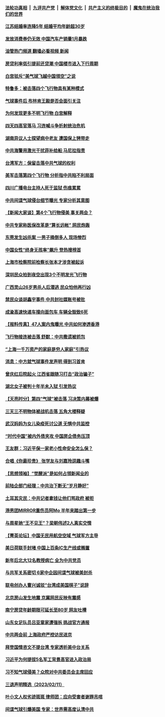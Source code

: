 ####  [法轮功真相](../../../../basic/blob/master/README.md?t=02140812) &nbsp;|&nbsp; [九评共产党](../../../../9ping.md/blob/master/README.md?t=02140812) &nbsp;|&nbsp; [解体党文化](../../../../jtdwh.md/blob/master/README.md?t=02140812)  &nbsp;|&nbsp; [共产主义的终极目的](../../../../gczydzjmd.md/blob/master/README.md?t=02140812) &nbsp;|&nbsp; [魔鬼在统治我们的世界](../../../../mgztzwmdsj.md/blob/master/README.md?t=02140812) 

#### [江苏结婚率连降5年 结婚平均年龄超30岁](../pages/nsc413/n13929152.md?t=02140812) 

#### [发放消费券仍无效 中国汽车产销量1月暴跌](../pages/nsc413/n13929160.md?t=02140812) 

#### [油管热门频道 翻墙必看视频 新闻](http://129.146.143.75:81/youtube.html?02140812)

#### [房贷利率低引提前还贷潮 中国楼市进入下行周期](../pages/nsc413/n13929147.md?t=02140812) 

#### [白宫驳斥“美气球飞越中国领空”之说](../pages/nsc413/n13929008.md?t=02140812) 

#### [特鲁多：被击落四个飞行物具有某种模式](../pages/nsc413/n13929150.md?t=02140812) 

#### [气球事件后 布林肯王毅是否会面引关注](../pages/nsc413/n13929115.md?t=02140812) 

#### [为何发现更多不明飞行物 白宫解释](../pages/nsc413/n13929133.md?t=02140812) 

#### [四天四高官落马 习连喊斗争折射统治危机](../pages/nsc413/n13929129.md?t=02140812) 

#### [湖南异议人士探望病中老友 遭国保上铐带走](../pages/nsc413/n13929063.md?t=02140812) 

#### [中共海警用激光干扰菲补给船 马尼拉指责](../pages/nsc413/n13929037.md?t=02140812) 

#### [台湾军方：保留击落中共气球的权利](../pages/nsc413/n13929055.md?t=02140812) 

#### [美军击落第四个飞行物 分析指中共陷不利局面](../pages/nsc413/n13929025.md?t=02140812) 

#### [四川广播电台主持人死于监狱 伤痕累累](../pages/nsc413/n13929027.md?t=02140812) 

#### [中共间谍气球侵台细节曝光 专家分析其意图](../pages/nsc413/n13928906.md?t=02140812) 

#### [【新闻大家谈】第4个飞行物侵美 事关两会？](../pages/nsc413/n13928592.md?t=02140812) 

#### [中共专家称医保改革是“算长远帐” 网民炮轰](../pages/nsc413/n13928860.md?t=02140812) 

#### [东莞发生凶杀案 一男子捅倒多人 现场惨烈](../pages/nsc413/n13928902.md?t=02140812) 

#### [中国女性“终身无孩率”飙升 登热搜榜首](../pages/nsc413/n13928873.md?t=02140812) 




#### [上海市检察院前检察长张本才涉贪被起诉](../pages/nsc413/n13928827.md?t=02140812) 

#### [深圳民众拍到夜空出现3个不明发光飞行物](../pages/nsc413/n13928772.md?t=02140812) 

#### [广西灵山26岁男杀人后潜逃 民众怕他再行凶](../pages/nsc413/n13928735.md?t=02140812) 

#### [禁民众谈胡鑫宇事件 中共封社媒账号被批](../pages/nsc413/n13928669.md?t=02140812) 

#### [成渝高速快递车撞向面包车 车辆全毁致6死](../pages/nsc413/n13928499.md?t=02140812) 

#### [【报料传真】47人案内鬼曝光 中共如何渗透香港](../pages/nsc413/n13928640.md?t=02140812) 

#### [飞行物接连被击落 舒默：中共撒谎被抓包](../pages/nsc413/n13928471.md?t=02140812) 

#### [“上海一千万资产的家庭是穷人家庭”引热议](../pages/nsc413/n13928623.md?t=02140812) 

#### [消息：中方就气球事件发声明 得到习首肯](../pages/nsc413/n13928606.md?t=02140812) 

#### [曾庆红后院起火 江西省跟随习打击“政治骗子”](../pages/nsc413/n13928296.md?t=02140812) 

#### [湖北女子被判十年半未入狱 引发热议](../pages/nsc413/n13928458.md?t=02140812) 


#### [【天亮时分】第四“气球”被击落 习决策内幕被爆](../pages/nsc413/n13928361.md?t=02140812) 

#### [三天三不明物体被战机击落 五角大楼释疑](../pages/nsc413/n13928450.md?t=02140812) 

#### [武汉妈妈为女儿染疫死讨公道 无惧中共监控](../pages/nsc413/n13928366.md?t=02140812) 

#### [“时代中国”被内外债夹攻 中国房企债务压顶](../pages/nsc413/n13928337.md?t=02140812) 

#### [王友群：习近平保一家老小性命安全怎么保？](../pages/nsc413/n13928422.md?t=02140812) 

#### [合唱《你最珍贵》 张学友与刘嘉玲逗趣斗嘴](../pages/nsc413/n13928371.md?t=02140812) 

#### [【思想领袖】“觉醒派”是如何占领新闻业的](../pages/nsc413/n13895817.md?t=02140812) 

#### [前陆企部门经理：中共治下断无“岁月静好”](../pages/nsc413/n13927278.md?t=02140812) 

#### [土耳其灾民：中共记者拿钱让他们骂政府 被拒](../pages/nsc413/n13928297.md?t=02140812) 

#### [港男团MIRROR重伤员阿Mo 半年来踏出第一步](../pages/nsc413/n13928352.md?t=02140812) 

#### [与周星驰“王不见王”？梁朝伟述2人真实交情](../pages/nsc413/n13928300.md?t=02140812) 

#### [【菁英论坛】中国无民用航空空域 气球军方主导](../pages/nsc413/n13928356.md?t=02140812) 

#### [美日荷联手封堵 中国上百条IC生产线或搁置](../pages/nsc413/n13928285.md?t=02140812) 

#### [新年后北大12名教授病亡 全为中共党员](../pages/nsc413/n13928257.md?t=02140812) 

#### [与共军关系密切 6家中企因间谍气球被美封杀](../pages/nsc413/n13928239.md?t=02140812) 

#### [联电创办人曹兴诚驳“台湾成美国棋子”说辞](../pages/nsc413/n13927522.md?t=02140812) 

#### [北京房山发生地震 京冀网民反映有震感](../pages/nsc413/n13928086.md?t=02140812) 

#### [南宁房贷年龄期限可延长至80岁 网友吐槽](../pages/nsc413/n13928048.md?t=02140812) 

#### [山东女足队员吕亚童家遭强拆 挑战官方通报](../pages/nsc413/n13927831.md?t=02140812) 


#### [中共两会前 上海政府严控访民进京](../pages/nsc413/n13927943.md?t=02140812) 

#### [拜登国情咨文不提台湾 专家透析美中台关系](../pages/nsc413/n13927242.md?t=02140812) 

#### [习近平为何提拔5名军工背景高官进入政治局](../pages/nsc413/n13927761.md?t=02140812) 

#### [习不知气球侵美？众院对中共委员会主席回应](../pages/nsc413/n13927842.md?t=02140812) 

#### [三退声明精选（2023/02/11）](../pages/nsc413/n13927882.md?t=02140812) 

#### [叶小文人权劣迹斑斑 律师团：应向受害者谢罪吊唁](../pages/nsc413/n13927745.md?t=02140812) 

#### [间谍气球引爆美国 专家：世界需高度认清中共](../pages/nsc413/n13927236.md?t=02140812) 

<img src='http://gfw-breaker.win/goodnews/indexes/nsc413.md' width='0px' height='0px'/>
